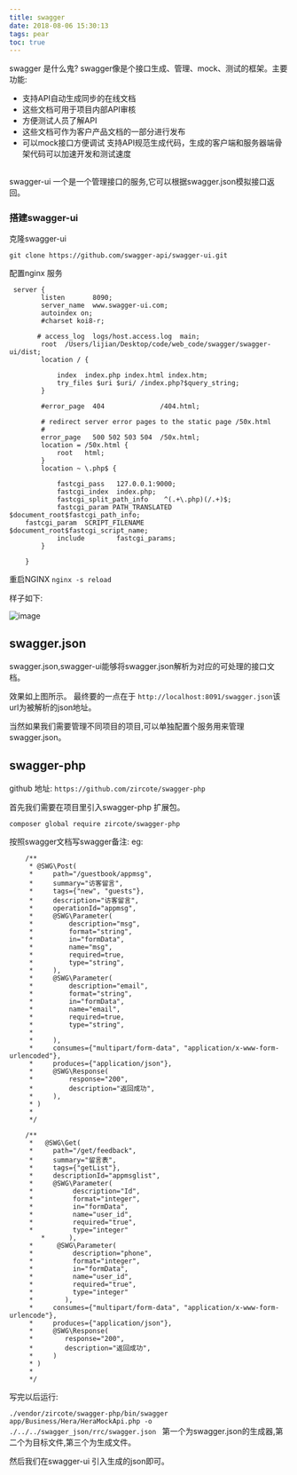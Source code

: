 ```yaml
---
title: swagger
date: 2018-08-06 15:30:13
tags: pear
toc: true
---
```


swagger 是什么鬼? 
swagger像是个接口生成、管理、mock、测试的框架。主要功能:
 - 支持API自动生成同步的在线文档
 - 这些文档可用于项目内部API审核
 - 方便测试人员了解API
 - 这些文档可作为客户产品文档的一部分进行发布
 - 可以mock接口方便调试
支持API规范生成代码，生成的客户端和服务器端骨架代码可以加速开发和测试速度
## 
swagger-ui 一个是一个管理接口的服务,它可以根据swagger.json模拟接口返回。
### 搭建swagger-ui

克隆swagger-ui

`git clone https://github.com/swagger-api/swagger-ui.git`

配置nginx 服务

```
 server {
        listen       8090;
        server_name  www.swagger-ui.com;
        autoindex on;
        #charset koi8-r;

       # access_log  logs/host.access.log  main;
        root  /Users/lijian/Desktop/code/web_code/swagger/swagger-ui/dist;
        location / {

            index  index.php index.html index.htm;
            try_files $uri $uri/ /index.php?$query_string;
        }

        #error_page  404              /404.html;

        # redirect server error pages to the static page /50x.html
        #
        error_page   500 502 503 504  /50x.html;
        location = /50x.html {
            root   html;
        }
        location ~ \.php$ {

            fastcgi_pass   127.0.0.1:9000;
            fastcgi_index  index.php;
            fastcgi_split_path_info    ^(.+\.php)(/.+)$;
            fastcgi_param PATH_TRANSLATED $document_root$fastcgi_path_info;
    fastcgi_param  SCRIPT_FILENAME  $document_root$fastcgi_script_name;
            include        fastcgi_params;
        }

    }
```

重启NGINX 
`nginx -s reload`

样子如下:

![image](/photo/img/swagger-ui/WX20180807-095949.png)


## swagger.json

swagger.json,swagger-ui能够将swagger.json解析为对应的可处理的接口文档。

效果如上图所示。
最终要的一点在于 `http://localhost:8091/swagger.json`该url为被解析的json地址。

当然如果我们需要管理不同项目的项目,可以单独配置个服务用来管理swagger.json。


## swagger-php

github 地址: `https://github.com/zircote/swagger-php`

首先我们需要在项目里引入swagger-php 扩展包。

`composer global require zircote/swagger-php`

按照swagger文档写swagger备注:
eg:

```SWG
    /**
     * @SWG\Post(
     *     path="/guestbook/appmsg",
     *     summary="访客留言",
     *     tags={"new", "guests"},
     *     description="访客留言",
     *     operationId="appmsg",
     *     @SWG\Parameter(
     *         description="msg",
     *         format="string",
     *         in="formData",
     *         name="msg",
     *         required=true,
     *         type="string",
     *     ),
     *     @SWG\Parameter(
     *         description="email",
     *         format="string",
     *         in="formData",
     *         name="email",
     *         required=true,
     *         type="string",
     *
     *     ),
     *     consumes={"multipart/form-data", "application/x-www-form-urlencoded"},
     *     produces={"application/json"},
     *     @SWG\Response(
     *         response="200",
     *         description="返回成功",
     *     ),
     * )
     *
     */
    
    /**
     *   @SWG\Get(
     *     path="/get/feedback",
     *     summary="留言表",
     *     tags={"getList"},
     *     descriptionId="appmsglist",
     *     @SWG\Parameter(
     *          description="Id",
     *          format="integer",
     *          in="formData",
     *          name="user_id",
     *          required="true",
     *          type="integer"
        *      ),
     *      @SWG\Parameter(
     *          description="phone",
     *          format="integer",
     *          in="formData",
     *          name="user_id",
     *          required="true",
     *          type="integer"
     *        ),
     *     consumes={"multipart/form-data", "application/x-www-form-urlencode"},
     *     produces={"application/json"},
     *     @SWG\Response(
     *        response="200",
     *        description="返回成功",
     *     )
     * )
     *
     */
```

写完以后运行:

`./vendor/zircote/swagger-php/bin/swagger app/Business/Hera/HeraMockApi.php -o ./../../swagger_json/rrc/swagger.json
`
第一个为swagger.json的生成器,第二个为目标文件,第三个为生成文件。

然后我们在swagger-ui 引入生成的json即可。


